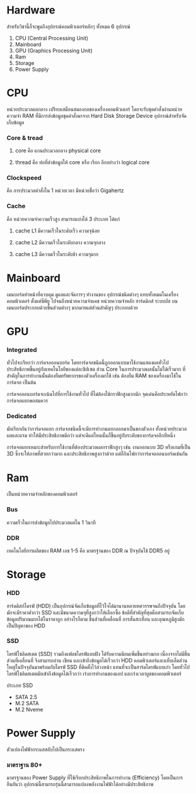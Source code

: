 ﻿# Hardware

สำหรับวิชานี้ก็จะพูดถึงอุปกรณ์คอมพิวเตอร์หลักๆ ทั้งหมด 6 อุปกรณ์
 1. CPU (Central Processing Unit)
 2. Mainboard
 3. GPU (Graphics Processing Unit)
 4. Ram
 5. Storage
 6. Power Supply

# CPU

หน่วยประมวลผลกลาง เปรียบเสมือนสมองกลของเครื่องคอมพิวเตอร์ โดยจะรับชุดคำสั่งผ่านหน่วยความจำ RAM ที่มีการส่งข้อมูลชุดคำสั่งมาจาก Hard Disk Storage Device อุปกรณ์สำหรับจัดเก็บข้อมูล

### Core & tread

1.  core คือ แกนประมวลกลาง physical core
    
2.  thread คือ ท่อที่ส่งข้อมูลให้ core หรือ เรียก อีกอย่างว่า logical core

### Clockspeed

คือ การประมวลคำสั่งใน 1 หน่วยเวลา มีหน่วยชื่อว่า Gigahertz

### Cache

คือ หน่วยความจำความเร็วสูง สามารถแบ่งได้ 3 ประเภท ได้แก่
    

1.  cache L1 มีความเร็วในระดับเร็ว ความจุน้อย
    
2.  cache L2 มีความเร็วในระดับกลาง ความจุกลาง
    
3.  cache L3 มีความเร็วในระดับช้า ความจุมาก


# Mainboard
เมนบอร์ดทำหน้าที่ควบคุม ดูแลและจัดการๆ ทำงานของ อุปกรณ์ชนิดต่างๆ แทบทั้งหมดในเครื่องคอมพิวเตอร์ ตั้งแต่ซีพียู ไปจนถึงหน่วยความจำแคช หน่วยความจำหลัก ฮาร์ดดิกส์ ระบบบัส บนเมนบอร์ดประกอบด้วยชิ้นส่วนต่างๆ มากมายแต่ส่วนสำคัญๆ ประกอบด้วย

# GPU

### Integrated
ทั่วไปจะเรียกว่า การ์ดจอออนบอร์ด โดยการ์ดจอชนิดนี้ถูกออกแบบมาใช้งานแสดงผลทั่วไป ประสิทธิภาพขึ้นอยู่กับเทคโนโลยีของแต่ละชิปเซต ส่วน Core ในการประมวลผลนั้นไม่ได้เร็วมาก ที่สำคัญในการทำงานนั้นต้องยืมทรัพยากรของตัวเครื่องมาใช้ เช่น ต้องยืม RAM  ของเครื่องมาใช้ในการ์ดจอ เป็นต้น

การ์ดจอออนบอร์ดจะเน้นไปที่การใช้งานทั่วไป ที่ไม่ต้องใช้กราฟิกสูงมากนัก จุดเด่นคือประหยัดไฟกว่าการ์ดจอแยกพอสมควร
### Dedicated
มักเรียกกันว่าการ์ดจอแยก  การ์ดจอชนิดนี้จะมีการทำงานแยกออกมาเป็นของตัวเอง ทั้งหน่วยประมวลผลและแรม ทำให้มีประสิทธิภาพดีกว่า แต่จะดีแค่ไหนนั้นก็ขึ้นอยู่กับระดับของการ์ดจออีกทีหนึ่ง

การ์ดจอแยกเหมาะสำหรับการใช้งานที่ต้องประมวลผลกราฟิกสูงๆ เช่น งานออกแบบ 3D  หรือเกมที่เป็น 3D  ซึ่งจะให้ภาพที่สวยกว่ามาก และประสิทธิภาพสูงกว่าด้วย แต่ก็กินไฟกว่าการ์ดจอออนบอร์ดเช่นกัน

# Ram
เป็นหน่วยความจำหลักของคอมพิวเตอร์
### Bus
ความเร็วในการส่งข้อมูลไปประมวลผลใน 1 วินาที
### DDR
เทคโนโลยีการผลิตของ RAM
เลข 1-5 คือ มาตรฐานของ DDR ณ ปัจจุบันใช้ DDR5 อยู่

# Storage
### HDD
ฮาร์ดดิสก์ไดรฟ์ (HDD) เป็นอุปกรณ์จัดเก็บข้อมูลที่ไว้ใจได้มานานหลายทศวรรษจนถึงปัจจุบัน โดยมักจะมีราคาต่ำกว่า SSD และมีขนาดความจุที่สูงกว่าให้เลือกซื้อ ข้อดีที่สำคัญที่สุดคือสามารถจัดเก็บข้อมูลปริมาณมากได้ในราคาถูก อย่างไรก็ตาม ชิ้นส่วนที่เคลื่อนที่ การสั่นสะเทือน และอุณหภูมิสูงมักเป็นปัญหาของ HDD
### SSD
ไดรฟ์โซลิดสเตต (SSD) รวมถึงแฟลชไดรฟ์แบบฝัง ได้รับความนิยมเพิ่มขึ้นอย่างมาก เนื่องจากไม่มีชิ้นส่วนที่เคลื่อนที่ จึงสามารถอ่าน เขียน และเข้าถึงข้อมูลได้เร็วกว่า HDD คอมพิวเตอร์และแท็บเล็ตส่วนใหญ่ในปัจจุบันมาพร้อมกับไดรฟ์ SSD ที่ติดตั้งไว้ล่วงหน้า แทนที่จะเป็นฮาร์ดไดรฟ์แบบเก่า โดยทั่วไป ไดรฟ์โซลิดสเตตมักเข้าถึงข้อมูลได้เร็วกว่า เร่งการทำงานของแอป และเร่งเวลาบูตของคอมพิวเตอร์

ประเภท SSD
 - SATA 2.5
 - M.2 SATA
 - M.2 Nveme

 
# Power Supply
ตัวแปลงไฟฟ้ากระแสสลับไปเป็นกระแสตรง
### มาตราฐาน 80+
มาตรฐานของ Power Supply ที่ใช้เรียกประสิทธิภาพในการทำงาน (Efficiency) โดยเป็นการยืนยันว่า อุปกรณ์นี้สามารถรุ่นนี้สามารถแปลงพลังงานไฟฟ้าได้อย่างมีประสิทธิภาพ
